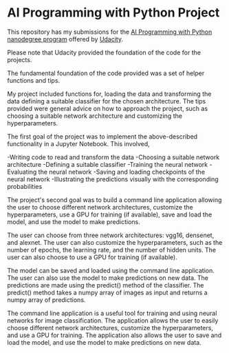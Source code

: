 # AI Programming with Python Project

This repository has my submissions for the [AI Programming with Python nanodegree program](https://www.udacity.com/enrollment/nd089/8.0.19) offered by [Udacity](https://www.udacity.com/).

Please note that Udacity provided the foundation of the code for the projects.

The fundamental foundation of the code provided was a set of helper functions and tips.

My project included functions for, loading the data and transforming the data defining a suitable classifier for the chosen architecture. The tips provided were general advice on how to approach the project, such as choosing a suitable network architecture and customizing the hyperparameters.

The first goal of the project was to implement the above-described functionality in a Jupyter Notebook. This involved, 

  -Writing code to read and transform the data 
  -Choosing a suitable network architecture
  -Defining a suitable classifier
  -Training the neural network
  -Evaluating the neural network
  -Saving and loading checkpoints of the neural network
  -Illustrating the predictions visually with the corresponding probabilities

The project's second goal was to build a command line application allowing the user to choose different network architectures, customize the hyperparameters, use a GPU for training (if available), save and load the model, and use the model to make predictions.

The user can choose from three network architectures: vgg16, densenet, and alexnet. The user can also customize the hyperparameters, such as the number of epochs, the learning rate, and the number of hidden units. The user can also choose to use a GPU for training (if available).

The model can be saved and loaded using the command line application. The user can also use the model to make predictions on new data. The predictions are made using the predict() method of the classifier. The predict() method takes a numpy array of images as input and returns a numpy array of predictions.

The command line application is a useful tool for training and using neural networks for image classification. The application allows the user to easily choose different network architectures, customize the hyperparameters, and use a GPU for training. The application also allows the user to save and load the model, and use the model to make predictions on new data.


